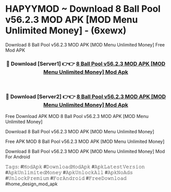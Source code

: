 # HAPYYMOD ~ Download 8 Ball Pool v56.2.3 MOD APK [MOD Menu Unlimited Money] - (6xewx)
Download 8 Ball Pool v56.2.3 MOD APK [MOD Menu Unlimited Money] Free Mod APK

<div align="center">
<h3>🔴 Download [Server1] 👉👉 <a href="https://apk-comot.site?title=8_Ball_Pool_v56.2.3_MOD_APK_[MOD_Menu_Unlimited_Money]">8 Ball Pool v56.2.3 MOD APK [MOD Menu Unlimited Money] Mod Apk</a></h3><br>

<h3>🔴 Download [Server2] 👉👉 <a href="https://apk-comot.site?title=8_Ball_Pool_v56.2.3_MOD_APK_[MOD_Menu_Unlimited_Money]">8 Ball Pool v56.2.3 MOD APK [MOD Menu Unlimited Money] Mod Apk</a></h3>
</div>


Free Download APK MOD 8 Ball Pool v56.2.3 MOD APK [MOD Menu Unlimited Money]

Download 8 Ball Pool v56.2.3 MOD APK [MOD Menu Unlimited Money] 

Free APK MOD 8 Ball Pool v56.2.3 MOD APK [MOD Menu Unlimited Money] 

Download 8 Ball Pool v56.2.3 MOD APK [MOD Menu Unlimited Money] Mod For Android

𝚃𝚊𝚐𝚜: #𝙼𝚘𝚍𝙰𝚙𝚔 #𝙳𝚘𝚠𝚗𝚕𝚘𝚊𝚍𝙼𝚘𝚍𝙰𝚙𝚔 #𝙰𝚙𝚔𝙻𝚊𝚝𝚎𝚜𝚝𝚅𝚎𝚛𝚜𝚒𝚘𝚗 #𝙰𝚙𝚔𝚄𝚗𝚕𝚒𝚖𝚒𝚝𝚎𝚍𝙼𝚘𝚗𝚎𝚢 #𝙰𝚙𝚔𝚄𝚗𝚕𝚘𝚌𝚔𝙰𝚕𝚕 #𝙰𝚙𝚔𝙽𝚘𝙰𝚍𝚜 #𝚄𝚗𝚕𝚘𝚌𝚔𝙿𝚛𝚎𝚖𝚒𝚞𝚖 #𝙵𝚘𝚛𝙰𝚗𝚍𝚛𝚘𝚒𝚍 #𝙵𝚛𝚎𝚎𝙳𝚘𝚠𝚗𝚕𝚘𝚊𝚍 #home_design_mod_apk